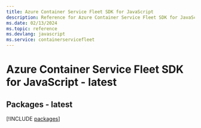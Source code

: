 ```yaml
---
title: Azure Container Service Fleet SDK for JavaScript
description: Reference for Azure Container Service Fleet SDK for JavaScript
ms.date: 02/13/2024
ms.topic: reference
ms.devlang: javascript
ms.service: containerservicefleet
---
```

# Azure Container Service Fleet SDK for JavaScript - latest
## Packages - latest
[!INCLUDE [packages](container-service-fleet-index.md)]